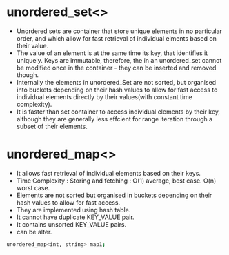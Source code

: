 
# unordered_set<>
- Unordered sets are container that store unique elements in no particular order, and which allow for fast retrieval of individual elments based on their value.
- The value of an element is at the same time its key, that identifies it uniquely. Keys are immutable, therefore, the in an unordered_set cannot be modified once in the container - they can be inserted and removed though.
- Internally the elements in unordered_Set are not sorted, but organised into buckets depending on their hash values to allow for fast access to individual elements directly by their values(with constant time complexity).
- It is faster than set container to access individual elements by their key, although they are generally less effcient for range iteration through a subset of their elements.


# unordered_map<>
- It allows fast retrieval of individual elements based on their keys.
- Time Complexity : Storing and fetching : O(1) average, best case. O(n) worst case.
- Elements are not sorted but organised in buckets depending on their hash values to allow for fast access.
- They are implemented using hash table.
- It cannot have duplicate KEY_VALUE pair.
- It contains unsorted KEY_VALUE pairs.
- can be alter.
```bash
unordered_map<int, string> map1;
```
